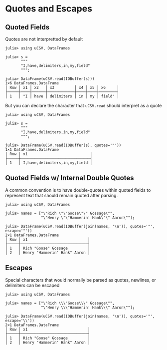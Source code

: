 # Quotes and Escapes

## Quoted Fields

Quotes are not interpretted by default
```jldoctest
julia> using uCSV, DataFrames

julia> s =
       """
       "I,have,delimiters,in,my,field"
       """;

julia> DataFrame(uCSV.read(IOBuffer(s)))
1×6 DataFrames.DataFrame
│ Row │ x1 │ x2   │ x3         │ x4 │ x5 │ x6     │
├─────┼────┼──────┼────────────┼────┼────┼────────┤
│ 1   │ "I │ have │ delimiters │ in │ my │ field" │

```

But you can declare the character that `uCSV.read` should interpret as a quote
```jldoctest
julia> using uCSV, DataFrames

julia> s =
       """
       "I,have,delimiters,in,my,field"
       """;

julia> DataFrame(uCSV.read(IOBuffer(s), quotes='"'))
1×1 DataFrames.DataFrame
│ Row │ x1                            │
├─────┼───────────────────────────────┤
│ 1   │ I,have,delimiters,in,my,field │

```

## Quoted Fields w/ Internal Double Quotes

A common convention is to have double-quotes within quoted fields to represent text that should remain quoted after parsing.
```jldoctest
julia> using uCSV, DataFrames

julia> names = ["\"Rich \"\"Goose\"\" Gossage\"",
                "\"Henry \"\"Hammerin' Hank\"\" Aaron\""];

julia> DataFrame(uCSV.read(IOBuffer(join(names, '\n')), quotes='"', escape='"'))
2×1 DataFrames.DataFrame
│ Row │ x1                           │
├─────┼──────────────────────────────┤
│ 1   │ Rich "Goose" Gossage         │
│ 2   │ Henry "Hammerin' Hank" Aaron │

```

## Escapes

Special characters that would normally be parsed as quotes, newlines, or delimiters can be escaped
```jldoctest
julia> using uCSV, DataFrames

julia> names = ["\"Rich \\\"Goose\\\" Gossage\"",
                "\"Henry \\\"Hammerin' Hank\\\" Aaron\""];

julia> DataFrame(uCSV.read(IOBuffer(join(names, '\n')), quotes='"', escape='\\'))
2×1 DataFrames.DataFrame
│ Row │ x1                           │
├─────┼──────────────────────────────┤
│ 1   │ Rich "Goose" Gossage         │
│ 2   │ Henry "Hammerin' Hank" Aaron │

```
